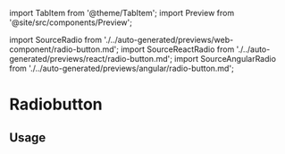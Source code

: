 import TabItem from '@theme/TabItem';
import Preview from '@site/src/components/Preview';

import SourceRadio from './../auto-generated/previews/web-component/radio-button.md';
import SourceReactRadio from './../auto-generated/previews/react/radio-button.md';
import SourceAngularRadio from './../auto-generated/previews/angular/radio-button.md';

# Radiobutton

## Usage

<Preview name="radio-button">
  <TabItem value="javascript">
    <SourceRadio />
  </TabItem>
  <TabItem value="react">
    <SourceReactRadio />
  </TabItem>
  <TabItem value="angular">
    <SourceAngularRadio />
  </TabItem>
</Preview>
